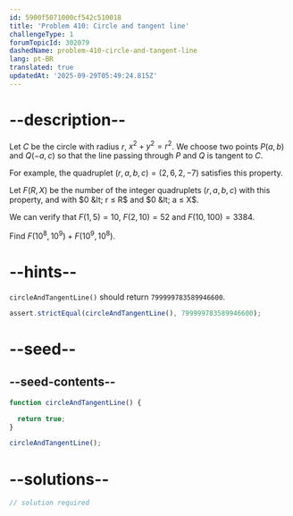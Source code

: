 ```yaml
---
id: 5900f5071000cf542c510018
title: 'Problem 410: Circle and tangent line'
challengeType: 1
forumTopicId: 302079
dashedName: problem-410-circle-and-tangent-line
lang: pt-BR
translated: true
updatedAt: '2025-09-29T05:49:24.815Z'
---
```


# --description--

Let $C$ be the circle with radius $r$, $x^2 + y^2 = r^2$. We choose two points $P(a, b)$ and $Q(-a, c)$ so that the line passing through $P$ and $Q$ is tangent to $C$.

For example, the quadruplet $(r, a, b, c) = (2, 6, 2, -7)$ satisfies this property.

Let $F(R, X)$ be the number of the integer quadruplets $(r, a, b, c)$ with this property, and with $0 &lt; r ≤ R$ and $0 &lt; a ≤ X$.

We can verify that $F(1, 5) = 10$, $F(2, 10) = 52$ and $F(10, 100) = 3384$.

Find $F({10}^8, {10}^9) + F({10}^9, {10}^8)$.

# --hints--

`circleAndTangentLine()` should return `799999783589946600`.

```js
assert.strictEqual(circleAndTangentLine(), 799999783589946600);
```

# --seed--

## --seed-contents--

```js
function circleAndTangentLine() {

  return true;
}

circleAndTangentLine();
```

# --solutions--

```js
// solution required
```
